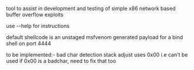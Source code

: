 tool to assist in development and testing of simple x86 network based buffer overflow exploits

use --help for instructions

default shellcode is an unstaged msfvenom generated payload for a bind shell on port 4444

to be implemented:-
  bad char detection
  stack adjust uses 0x00 i.e can't be used if 0x00 is a badchar, need to fix that too
